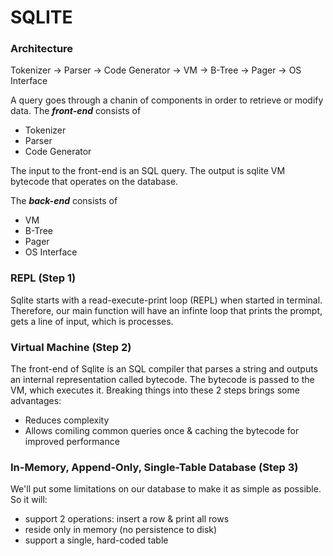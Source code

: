 # SQLITE

### Architecture

Tokenizer -> Parser -> Code Generator -> VM -> B-Tree -> Pager -> OS Interface

A query goes through a chanin of components in order to retrieve or modify data. The ***front-end*** consists of
- Tokenizer
- Parser
- Code Generator

The input to the front-end is an SQL query. The output is sqlite VM bytecode that operates on the database.

The ***back-end*** consists of
- VM
- B-Tree
- Pager
- OS Interface


### REPL (Step 1)

Sqlite starts with a read-execute-print loop (REPL) when started in terminal. Therefore, our main function will have an infinte loop that prints the prompt, gets a line of input, which is processes.


### Virtual Machine (Step 2)

The front-end of Sqlite is an SQL compiler that parses a string and outputs an internal representation called bytecode. The bytecode is passed to the VM, which executes it. Breaking things into these 2 steps brings some advantages:
- Reduces complexity
- Allows comiling common queries once & caching the bytecode for improved performance


### In-Memory, Append-Only, Single-Table Database (Step 3)

We'll put some limitations on our database to make it as simple as possible. So it will:
- support 2 operations: insert a row & print all rows
- reside only in memory (no persistence to disk)
- support a single, hard-coded table

